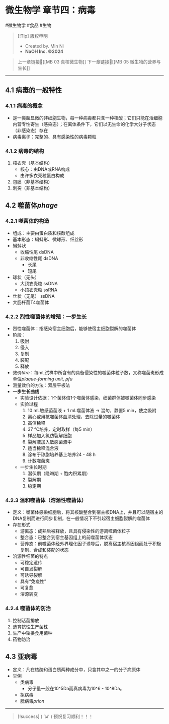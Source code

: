 # 微生物学 章节四：病毒
#微生物学 #食品 #生物 


> [!Tip] 版权申明
> - Created by. Min Ni
> -  **NaOH Inc. ©2024**

> 上一章链接🔗[[MB 03 真核微生物]]
> 下一章链接🔗[[MB 05 微生物的营养与生长]]

---
## 4.1 病毒的一般特性
### 4.1.1 病毒的概念
- 是一类超显微的非细胞生物，每一种病毒都只含一种核酸；它们只能在活细胞内营专性寄生（感染态）；在离体条件下，它们以无生命的化学大分子状态（非感染态）存在
- 病毒离子：完整的、具有感染性的病毒颗粒
### 4.1.2 病毒的结构
1. 核衣壳（基本结构）
	- 核心：由DNA或RNA构成
	- 由许多衣壳粒蛋白构成
1. 包膜（非基本结构）
2. 刺突（非基本结构）
## 4.2 噬菌体*phage*
### 4.2.1 噬菌体的构造
- 组成：主要由蛋白质和核酸组成
- 基本形态：蝌蚪形、微球形、纤丝形
- 蝌蚪状
	- 收缩性尾 dsDNA
	- 非收缩性尾 dsDNA
		- 长尾
		- 短尾
- 球状（无头）
	- 大顶衣壳粒 ssDNA
	- 小顶衣壳粒 ssRNA
- 丝状（无尾） ssDNA
- 大肠杆菌T4噬菌体
### 4.2.2 烈性噬菌体的增殖：一步生长
- 烈性噬菌体：指感染宿主细胞后，能够使宿主细胞裂解的噬菌体
- 阶段：
	1. 吸附
	2. 侵入
	3. 复制
	4. 装配
	5. 释放
- 效价*titre*：每mL试样中所含有的具备侵染性的噬菌体粒子数，又称噬菌斑形成单位*plaque-forming unit, pfu*
- 测量效价的方法：双层平板法
- **一步生长曲线**
	- 实验设计依据：1个菌体倍1个噬菌体感染，细菌群体被噬菌体同步感染
	- 实验过程
		1. 10 mL敏感菌菌液 + 1 mL噬菌体液 -> 混匀，静置5 min，使之吸附
		2. 离心或用抗噬菌体血清处理，去除过量的噬菌体
		3. 高倍稀释
		4. 37 ℃培养，定时取样（每5 min）
		5. 样品加入氯仿裂解细胞
		6. 裂解液加入敏感菌液中
		7. 适当稀释混合液
		8. 涂布于琼脂培养基上培养24 - 48 h
		9. 计数噬菌斑
	- 一步生长时期
		1. 潜伏期（隐晦期 + 胞内积累期）
		2. 裂解期
		3. 稳定期
### 4.2.3 温和噬菌体（溶源性噬菌体）
- 定义：噬菌体感染细胞后，将其核酸整合到宿主核DNA上，并且可以随宿主的DNA复制而进行同步复制，在一般情况下不引起宿主细胞裂解的噬菌体
- 存在形式
	- 游离态：成熟后被释放，且具有侵染性的游离噬菌体粒子
	- 整合态：已整合到宿主基因组上的前噬菌体状态
	- 营养态：前噬菌体经外界理化因子诱导后，脱离宿主核基因组而处于积极复制、合成和装配的状态
- 溶源性细菌的特点
	- 可稳定遗传
	- 可自发裂解
	- 可诱导裂解
	- 具有“免疫性”
	- 可复愈
	- 溶源转变
### 4.2.4 噬菌体的防治
1. 控制活菌排放
2. 选育抗性生产菌株
3. 生产中轮换食用菌种
4. 药物防治
## 4.3 亚病毒
- 定义：凡在核酸和蛋白质两种成分中，只含其中之一的分子病原体
- 举例
	- 类病毒
		- 分子量一般在10^5Da而真病毒为10^6 - 10^8Da。
	- 拟病毒
	- 朊病毒*prion*

---
> [!success] ( ’ω’ ) 预祝复习顺利！！！       


